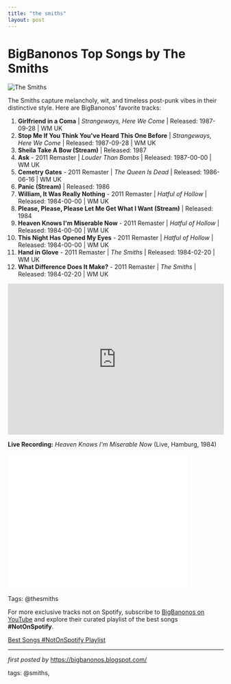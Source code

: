 ```yaml
---
title: "the smiths"
layout: post
---
```

<h1>BigBanonos Top Songs by The Smiths</h1>
<img alt="The Smiths" src="https://upload.wikimedia.org/wikipedia/commons/6/68/The_Smiths_%281984_Sire_publicity_photo%29_002.jpg" /> <p>The Smiths capture melancholy, wit, and timeless post-punk vibes in their distinctive style. Here are BigBanonos' favorite tracks:</p> <ol> <li><strong>Girlfriend in a Coma</strong> | <em>Strangeways, Here We Come</em> | Released: 1987-09-28 | WM UK</li> <li><strong>Stop Me If You Think You've Heard This One Before</strong> | <em>Strangeways, Here We Come</em> | Released: 1987-09-28 | WM UK</li> <li><strong>Sheila Take A Bow (Stream)</strong> | Released: 1987</li> <li><strong>Ask</strong> - 2011 Remaster | <em>Louder Than Bombs</em> | Released: 1987-00-00 | WM UK</li> <li><strong>Cemetry Gates</strong> - 2011 Remaster | <em>The Queen Is Dead</em> | Released: 1986-06-16 | WM UK</li> <li><strong>Panic (Stream)</strong> | Released: 1986</li> <li><strong>William, It Was Really Nothing</strong> - 2011 Remaster | <em>Hatful of Hollow</em> | Released: 1984-00-00 | WM UK</li> <li><strong>Please, Please, Please Let Me Get What I Want (Stream)</strong> | Released: 1984</li> <li><strong>Heaven Knows I'm Miserable Now</strong> - 2011 Remaster | <em>Hatful of Hollow</em> | Released: 1984-00-00 | WM UK</li> <li><strong>This Night Has Opened My Eyes</strong> - 2011 Remaster | <em>Hatful of Hollow</em> | Released: 1984-00-00 | WM UK</li> <li><strong>Hand in Glove</strong> - 2011 Remaster | <em>The Smiths</em> | Released: 1984-02-20 | WM UK</li> <li><strong>What Difference Does It Make?</strong> - 2011 Remaster | <em>The Smiths</em> | Released: 1984-02-20 | WM UK</li>
</ol> <div> <iframe allow="autoplay; clipboard-write; encrypted-media; fullscreen; picture-in-picture" frameborder="0" height="352" loading="lazy" src="https://open.spotify.com/embed/playlist/04hUF9FQGptqcpoQikKk36?utm_source=generator" width="100%"></iframe>
</div> <p><strong>Live Recording:</strong> <em>Heaven Knows I'm Miserable Now</em> (Live, Hamburg, 1984)</p>
<div> <iframe allowfullscreen="" frameborder="0" height="315" src="//www.youtube.com/embed/y_QOWIJWDaI" width="420"></iframe>
</div> <!--Tags-->
<p> Tags: @thesmiths
</p>


<!--Subscribe and Playlist Links-->
<div>
    <p>For more exclusive tracks not on Spotify, subscribe to <a href="https://www.youtube.com/@BigBanonos" target="_blank">BigBanonos on YouTube</a> and explore their curated playlist of the best songs <strong>#NotOnSpotify</strong>.</p>
    <p><a href="https://www.youtube.com/playlist?list=PLtuNtuTatqI0kFahUCbtbfenC_ET5O_tr" target="_blank">Best Songs #NotOnSpotify Playlist<br /></a></p></div>

<hr />

<p><em>first posted by</em> <a href="https://bigbanonos.blogspot.com/" rel="noopener" target="_new">https://bigbanonos.blogspot.com/</a></p>

<p>tags: @smiths,</p>

